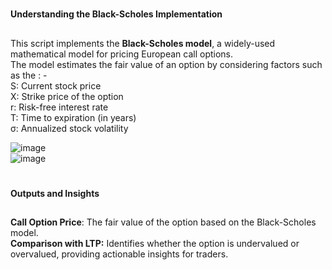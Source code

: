 #
**Understanding the Black-Scholes Implementation**
##
This script implements the **Black-Scholes model**, a widely-used mathematical model for pricing European call options.<br/> 
The model estimates the fair value of an option by considering factors such as the : - <br/>
S: Current stock price <br/>
X: Strike price of the option <br/>
r: Risk-free interest rate <br/>
T: Time to expiration (in years) <br/>
σ: Annualized stock volatility <br/>

![image](https://github.com/user-attachments/assets/fa9e41c2-3ea1-40e8-a175-28635158150d) <br/> 
![image](https://github.com/user-attachments/assets/01454e6b-1b3e-4ff7-a12c-e1d309710171)



#
**Outputs and Insights**
##
**Call Option Price**: The fair value of the option based on the Black-Scholes model. <br/>
**Comparison with LTP:** Identifies whether the option is undervalued or overvalued, providing actionable insights for traders. <br/>

